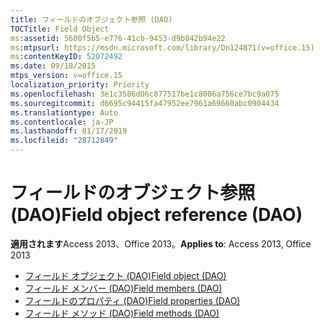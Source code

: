 ```yaml
---
title: フィールドのオブジェクト参照 (DAO)
TOCTitle: Field Object
ms:assetid: 5600f5b5-e776-41cb-9453-d9b842b94e22
ms:mtpsurl: https://msdn.microsoft.com/library/Dn124871(v=office.15)
ms:contentKeyID: 52072492
ms.date: 09/18/2015
mtps_version: v=office.15
localization_priority: Priority
ms.openlocfilehash: 3e1c3586d06c877517be1c8006a756ce7bc9a075
ms.sourcegitcommit: d6695c94415fa47952ee7961a69660abc0904434
ms.translationtype: Auto
ms.contentlocale: ja-JP
ms.lasthandoff: 01/17/2019
ms.locfileid: "28712849"
---
```

# <a name="field-object-reference-dao"></a><span data-ttu-id="4205d-102">フィールドのオブジェクト参照 (DAO)</span><span class="sxs-lookup"><span data-stu-id="4205d-102">Field object reference (DAO)</span></span>

<span data-ttu-id="4205d-103">**適用されます**Access 2013、Office 2013。</span><span class="sxs-lookup"><span data-stu-id="4205d-103">**Applies to**: Access 2013, Office 2013</span></span>

- [<span data-ttu-id="4205d-104">フィールド オブジェクト (DAO)</span><span class="sxs-lookup"><span data-stu-id="4205d-104">Field object (DAO)</span></span>](field-object-dao.md)
- [<span data-ttu-id="4205d-105">フィールド メンバー (DAO)</span><span class="sxs-lookup"><span data-stu-id="4205d-105">Field members (DAO)</span></span>](field-members-dao.md)
- [<span data-ttu-id="4205d-106">フィールドのプロパティ (DAO)</span><span class="sxs-lookup"><span data-stu-id="4205d-106">Field properties (DAO)</span></span>](field-properties-dao.md)
- [<span data-ttu-id="4205d-107">フィールド メソッド (DAO)</span><span class="sxs-lookup"><span data-stu-id="4205d-107">Field methods (DAO)</span></span>](field-methods-dao.md)

